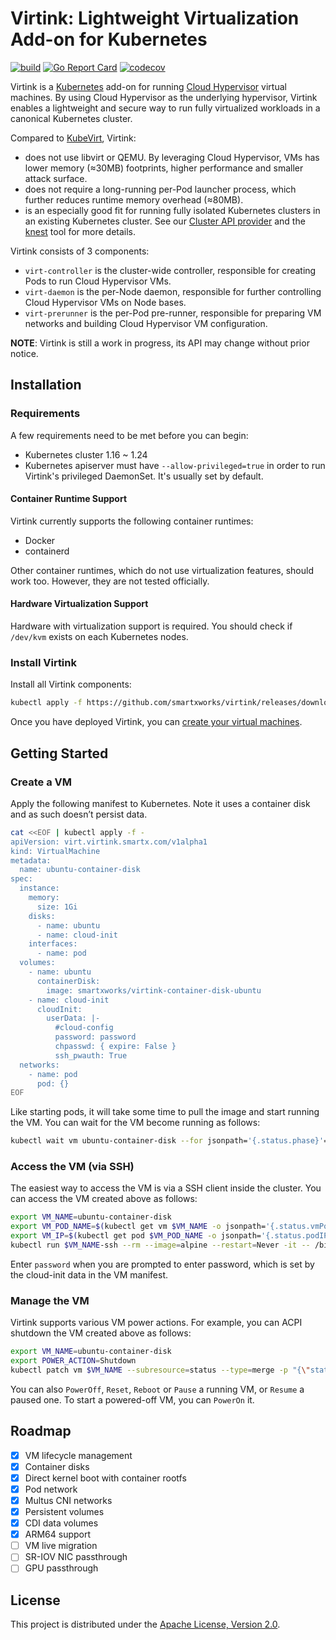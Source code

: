 # Virtink: Lightweight Virtualization Add-on for Kubernetes

[![build](https://github.com/smartxworks/virtink/actions/workflows/build.yml/badge.svg)](https://github.com/smartxworks/virtink/actions/workflows/build.yml)
[![Go Report Card](https://goreportcard.com/badge/github.com/smartxworks/virtink)](https://goreportcard.com/report/github.com/smartxworks/virtink)
[![codecov](https://codecov.io/gh/smartxworks/virtink/branch/main/graph/badge.svg?token=6GXYM2BFLT)](https://codecov.io/gh/smartxworks/virtink)

Virtink is a [Kubernetes](https://github.com/kubernetes/kubernetes) add-on for running [Cloud Hypervisor](https://github.com/cloud-hypervisor/cloud-hypervisor) virtual machines. By using Cloud Hypervisor as the underlying hypervisor, Virtink enables a lightweight and secure way to run fully virtualized workloads in a canonical Kubernetes cluster.

Compared to [KubeVirt](https://github.com/kubevirt/kubevirt), Virtink:

- does not use libvirt or QEMU. By leveraging Cloud Hypervisor, VMs has lower memory (≈30MB) footprints, higher performance and smaller attack surface.
- does not require a long-running per-Pod launcher process, which further reduces runtime memory overhead (≈80MB).
- is an especially good fit for running fully isolated Kubernetes clusters in an existing Kubernetes cluster. See our [Cluster API provider](https://github.com/smartxworks/cluster-api-provider-virtink) and the [knest](https://github.com/smartxworks/knest) tool for more details.

Virtink consists of 3 components:

- `virt-controller` is the cluster-wide controller, responsible for creating Pods to run Cloud Hypervisor VMs.
- `virt-daemon` is the per-Node daemon, responsible for further controlling Cloud Hypervisor VMs on Node bases.
- `virt-prerunner` is the per-Pod pre-runner, responsible for preparing VM networks and building Cloud Hypervisor VM configuration.

**NOTE**: Virtink is still a work in progress, its API may change without prior notice.

## Installation

### Requirements

A few requirements need to be met before you can begin:

- Kubernetes cluster 1.16 ~ 1.24
- Kubernetes apiserver must have `--allow-privileged=true` in order to run Virtink's privileged DaemonSet. It's usually set by default.

#### Container Runtime Support

Virtink currently supports the following container runtimes:

- Docker
- containerd

Other container runtimes, which do not use virtualization features, should work too. However, they are not tested officially.

#### Hardware Virtualization Support

Hardware with virtualization support is required. You should check if `/dev/kvm` exists on each Kubernetes nodes.

### Install Virtink

Install all Virtink components:

```bash
kubectl apply -f https://github.com/smartxworks/virtink/releases/download/v0.8.0/virtink.yaml
```

Once you have deployed Virtink, you can [create your virtual machines](#create-a-vm).

## Getting Started

### Create a VM

Apply the following manifest to Kubernetes. Note it uses a container disk and as such doesn’t persist data.

```bash
cat <<EOF | kubectl apply -f -
apiVersion: virt.virtink.smartx.com/v1alpha1
kind: VirtualMachine
metadata:
  name: ubuntu-container-disk
spec:
  instance:
    memory:
      size: 1Gi
    disks:
      - name: ubuntu
      - name: cloud-init
    interfaces:
      - name: pod
  volumes:
    - name: ubuntu
      containerDisk:
        image: smartxworks/virtink-container-disk-ubuntu
    - name: cloud-init
      cloudInit:
        userData: |-
          #cloud-config
          password: password
          chpasswd: { expire: False }
          ssh_pwauth: True
  networks:
    - name: pod
      pod: {}
EOF
```

Like starting pods, it will take some time to pull the image and start running the VM. You can wait for the VM become running as follows:

```bash
kubectl wait vm ubuntu-container-disk --for jsonpath='{.status.phase}'=Running
```

### Access the VM (via SSH)

The easiest way to access the VM is via a SSH client inside the cluster. You can access the VM created above as follows:

```bash
export VM_NAME=ubuntu-container-disk
export VM_POD_NAME=$(kubectl get vm $VM_NAME -o jsonpath='{.status.vmPodName}')
export VM_IP=$(kubectl get pod $VM_POD_NAME -o jsonpath='{.status.podIP}')
kubectl run $VM_NAME-ssh --rm --image=alpine --restart=Never -it -- /bin/sh -c "apk add openssh-client && ssh ubuntu@$VM_IP"
```

Enter `password` when you are prompted to enter password, which is set by the cloud-init data in the VM manifest.

### Manage the VM

Virtink supports various VM power actions. For example, you can ACPI shutdown the VM created above as follows:

```bash
export VM_NAME=ubuntu-container-disk
export POWER_ACTION=Shutdown
kubectl patch vm $VM_NAME --subresource=status --type=merge -p "{\"status\":{\"powerAction\":\"$POWER_ACTION\"}}"
```

You can also `PowerOff`, `Reset`, `Reboot` or `Pause` a running VM, or `Resume` a paused one. To start a powered-off VM, you can `PowerOn` it.

## Roadmap

- [x] VM lifecycle management
- [x] Container disks
- [x] Direct kernel boot with container rootfs
- [x] Pod network
- [x] Multus CNI networks
- [x] Persistent volumes
- [x] CDI data volumes
- [x] ARM64 support
- [ ] VM live migration
- [ ] SR-IOV NIC passthrough
- [ ] GPU passthrough

## License

This project is distributed under the [Apache License, Version 2.0](LICENSE).
